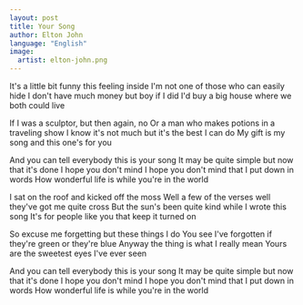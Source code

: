 ```yaml
---
layout: post
title: Your Song
author: Elton John
language: "English"
image:
  artist: elton-john.png
---
```

It's a little bit funny this feeling inside
I'm not one of those who can easily hide
I don't have much money but boy if I did
I'd buy a big house where we both could live

If I was a sculptor, but then again, no
Or a man who makes potions in a traveling show
I know it's not much but it's the best I can do
My gift is my song and this one's for you

And you can tell everybody this is your song
It may be quite simple but now that it's done
I hope you don't mind
I hope you don't mind that I put down in words
How wonderful life is while you're in the world

I sat on the roof and kicked off the moss
Well a few of the verses well they've got me quite cross
But the sun's been quite kind while I wrote this song
It's for people like you that keep it turned on

So excuse me forgetting but these things I do
You see I've forgotten if they're green or they're blue
Anyway the thing is what I really mean
Yours are the sweetest eyes I've ever seen

And you can tell everybody this is your song
It may be quite simple but now that it's done
I hope you don't mind
I hope you don't mind that I put down in words
How wonderful life is while you're in the world 
